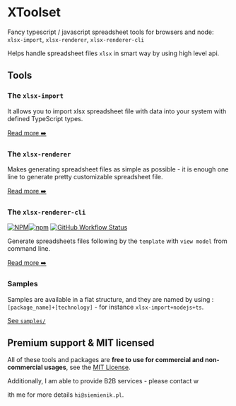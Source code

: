 # XToolset

Fancy typescript / javascript spreadsheet tools for browsers and node: `xlsx-import`, `xlsx-renderer`, `xlsx-renderer-cli`

Helps handle spreadsheet files `xlsx` in smart way by using high level api.

## Tools

### The `xlsx-import`

It allows you to import xlsx spreadsheet file with data into your system with defined TypeScript types.

[Read more :arrow_right:](packages/xlsx-import)

### The `xlsx-renderer`

Makes generating spreadsheet files as simple as possible - it is enough one line to generate pretty customizable spreadsheet file.

[Read more :arrow_right:](packages/xlsx-renderer)

### The `xlsx-renderer-cli`

[![NPM](https://img.shields.io/npm/l/xlsx-renderer)![npm](https://img.shields.io/npm/v/sxr)](https://www.npmjs.com/package/sxr) [![GitHub Workflow Status](https://img.shields.io/github/workflow/status/siemienik/xtoolset/xlsx-renderer-cli)](https://github.com/Siemienik/xtoolset/actions)

Generate spreadsheets files following by the `template` with `view model` from command line.

[Read more :arrow_right:](packages/xlsx-renderer-cli)

### Samples

Samples are available in a flat structure, and they are named by using : `[package_name]+[technology]` - for instance `xlsx-import+nodejs+ts`.

[See `samples/`](samples/)

## Premium support & MIT licensed

All of these tools and packages are **free to use for commercial and non-commercial usages**, see the [MIT License](LICENSE).

Additionally, I am able to provide B2B services - please contact w

ith me for more details `hi@siemienik.pl`.
